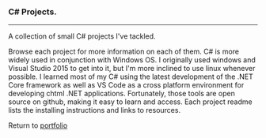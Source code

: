 ### C# Projects.
***

A collection of small C# projects I've tackled.

Browse each project for more information on each of them.
C# is more widely used in conjunction with Windows OS. I originally used windows and Visual Studio 2015 to get into it, but I'm more inclined to use linux whenever possible. I learned most of my C# using the latest development of the .NET Core framework as well as VS Code as a cross platform environment for developing chtml .NET applications. Fortunately, those tools are open source on github, making it easy to learn and access. Each project readme lists the installing instructions and links to resources.


Return to [portfolio](../../../)
